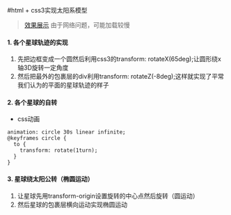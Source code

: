 #html + css3实现太阳系模型

> [效果展示](https://wmlss.github.io/sunSystem/) 由于网络问题，可能加载较慢

#### 1. 各个星球轨迹的实现
  1. 先把边框变成一个圆然后利用css3的transform: rotateX(65deg);让圆形绕x轴3D旋转一定角度
  2. 然后把最外的包裹层的div利用transform: rotateZ(-8deg);这样就实现了平常我们认为的平面的星球轨迹的样子
#### 2. 各个星球的自转
  + css动画
  ```
  animation: circle 30s linear infinite;
  @keyframes circle {
    to {
      transform: rotate(1turn);
    }
  }
  ```
#### 3. 星球绕太阳公转（椭圆运动）
  1. 让星球先用transform-origin设置旋转的中心点然后旋转（圆运动）
  2. 然后星球的包裹层横向运动实现椭圆运动

